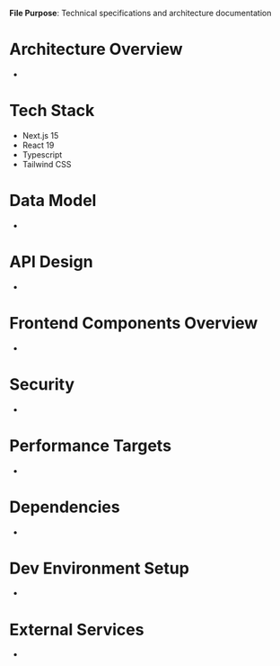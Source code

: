 **File Purpose**: Technical specifications and architecture documentation

# Architecture Overview
- 

# Tech Stack
- Next.js 15
- React 19
- Typescript
- Tailwind CSS

# Data Model
- 

# API Design
- 

# Frontend Components Overview
- 

# Security
- 

# Performance Targets
- 

# Dependencies
- 

# Dev Environment Setup
- 

# External Services
- 

